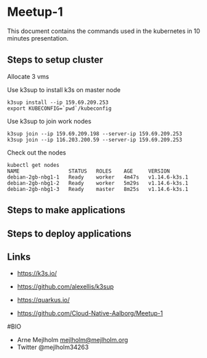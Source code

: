 # Meetup-1

This document contains the commands used in the kubernetes in 10 minutes presentation.

## Steps to setup cluster

Allocate 3 vms

Use k3sup to install k3s on master node

~~~Shell
k3sup install --ip 159.69.209.253
export KUBECONFIG=`pwd`/kubeconfig
~~~

Use k3sup to join work nodes

~~~Shell
k3sup join --ip 159.69.209.198 --server-ip 159.69.209.253
k3sup join --ip 116.203.200.59 --server-ip 159.69.209.253
~~~

Check out the nodes

~~~Shell
kubectl get nodes
NAME                STATUS   ROLES    AGE     VERSION
debian-2gb-nbg1-1   Ready    worker   4m47s   v1.14.6-k3s.1
debian-2gb-nbg1-2   Ready    worker   5m29s   v1.14.6-k3s.1
debian-2gb-nbg1-3   Ready    master   8m25s   v1.14.6-k3s.1
~~~

## Steps to make applications



## Steps to deploy applications




## Links
- https://k3s.io/
- https://github.com/alexellis/k3sup

- https://quarkus.io/

- https://github.com/Cloud-Native-Aalborg/Meetup-1



#BIO

- Arne Mejlholm mejlholm@mejlholm.org
- Twitter @mejlholm34263